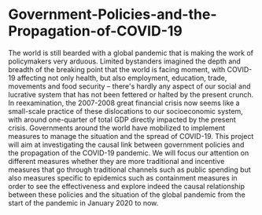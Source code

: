 # Government-Policies-and-the-Propagation-of-COVID-19

The world is still bearded with a global pandemic that is making the work of policymakers very arduous. Limited bystanders imagined the depth and breadth of the breaking point that the world is facing moment, with COVID-19 affecting not only health, but also employment, education, trade, movements and food security – there's hardly any aspect of our social and lucrative system that has not been fettered or halted by the present crunch. In reexamination, the 2007-2008 great financial crisis now seems like a small-scale practice of these dislocations to our socioeconomic system, with around one-quarter of total GDP directly impacted by the present crisis. Governments around the world have mobilized to implement measures to manage the situation and the spread of COVID-19. 
This project will aim at investigating the causal link between government policies and the propagation of the COVID-19 pandemic. We will focus our attention on different measures whether they are  more traditional and incentive measures that go through traditional channels such as public spending but also measures specific to epidemics such as containment measures in order to see the effectiveness and explore indeed the causal relationship between these policies and the situation of the global pandemic from the start of the pandemic in January 2020 to now.
